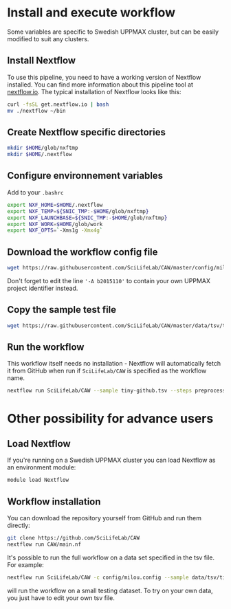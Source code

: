 # Install and execute workflow
Some variables are specific to Swedish UPPMAX cluster, but can be easily modified to suit any clusters.

## Install Nextflow
To use this pipeline, you need to have a working version of Nextflow installed. You can find more information about this pipeline tool at [nextflow.io](http://www.nextflow.io/). The typical installation of Nextflow looks like this:
```bash
curl -fsSL get.nextflow.io | bash
mv ./nextflow ~/bin
```

## Create Nextflow specific directories
```bash
mkdir $HOME/glob/nxftmp
mkdir $HOME/.nextflow
```

## Configure environnement variables
Add to your `.bashrc`
```bash
export NXF_HOME=$HOME/.nextflow
export NXF_TEMP=${SNIC_TMP:-$HOME/glob/nxftmp}
export NXF_LAUNCHBASE=${SNIC_TMP:-$HOME/glob/nxftmp}
export NXF_WORK=$HOME/glob/work
export NXF_OPTS=`-Xms1g -Xmx4g`
```

## Download the workflow config file
```bash
wget https://raw.githubusercontent.com/SciLifeLab/CAW/master/config/milou-github.config -O $NXF_HOME/config
```
Don't forget to edit the line `'-A b2015110'` to contain your own UPPMAX project identifier instead.

## Copy the sample test file
```bash
wget https://raw.githubusercontent.com/SciLifeLab/CAW/master/data/tsv/tiny-github.tsv
```

## Run the workflow
This workflow itself needs no installation - Nextflow will automatically fetch it from GitHub when run if `SciLifeLab/CAW` is specified as the workflow name.
```bash
nextflow run SciLifeLab/CAW --sample tiny-github.tsv --steps preprocessing
```

# Other possibility for advance users

## Load Nextflow
If you're running on a Swedish UPPMAX cluster you can load Nextflow as an environment module:
```bash
module load Nextflow
```

## Workflow installation
You can download the repository yourself from GitHub and run them directly:
```bash
git clone https://github.com/SciLifeLab/CAW
nextflow run CAW/main.nf
```

It's possible to run the full workflow on a data set specified in the tsv file. For example:
```bash
nextflow run SciLifeLab/CAW -c config/milou.config --sample data/tsv/tiny.tsv --steps preprocessing
```
will run the workflow on a small testing dataset. To try on your own data, you just have to edit your own tsv file.